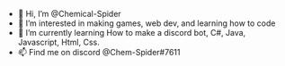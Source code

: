 - 👋 Hi, I’m @Chemical-Spider
- 👀 I’m interested in making games, web dev, and learning how to code
- 🌱 I’m currently learning How to make a discord bot, C#, Java, Javascript, Html, Css.
- 📫 Find me on discord @Chem-Spider#7611

